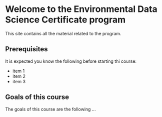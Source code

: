 # Welcome to the Environmental Data Science Certificate program

This site contains all the material related to the program.

## Prerequisites

It is expected you know the following before starting thi course:

* item 1
* item 2
* item 3

## Goals of this course

The goals of this course are the following ...
